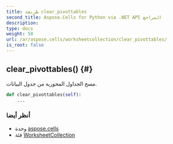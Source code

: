 ```yaml
---
title: طريقة clear_pivottables
second_title: Aspose.Cells for Python via .NET API المراجع
description:
type: docs
weight: 50
url: /ar/aspose.cells/worksheetcollection/clear_pivottables/
is_root: false
---
```

##  clear_pivottables() {#}
مسح الجداول المحورية من جدول البيانات.



```python
def clear_pivottables(self):
    ...
```





###  أنظر أيضا
* وحدة [aspose.cells](../../)
* فئة [WorksheetCollection](/cells/python-net/ar/aspose.cells/worksheetcollection)

